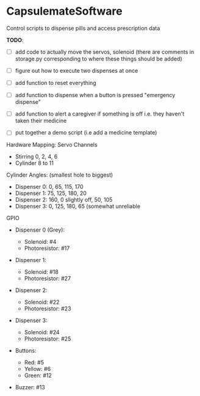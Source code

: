 # CapsulemateSoftware
Control scripts to dispense pills and access prescription data

**TODO**:
- [ ] add  code to actually move the servos, solenoid (there are comments in storage.py corresponding to where these things should be added) 
- [ ] figure out how to execute two dispenses at once 
- [ ] add function to reset everything
- [ ] add function to dispense when a button is pressed "emergency dispense"
- [ ] add function to alert a caregiver if something is off i.e. they haven't taken their medicine
- [ ] put together a demo script (i.e add a medicine template)


Hardware Mapping:
Servo Channels
* Stirring  0, 2, 4, 6
* Cylinder  8 to 11

Cylinder Angles: (smallest hole to biggest)
* Dispenser 0: 0, 65, 115, 170
* Dispenser 1: 75, 125, 180, 20
* Dispenser 2: 160, 0 slightly off, 50, 105
* Dispenser 3: 0, 125, 180, 65 (somewhat unreliable


GPIO
* Dispenser 0 (Grey):
    * Solenoid: #4
    * Photoresistor: #17
* Dispenser 1:
    * Solenoid: #18
    * Photoresistor: #27
* Dispenser 2:
    * Solenoid: #22
    * Photoresistor: #23
* Dispenser 3:
    * Solenoid: #24
    * Photoresistor: #25


* Buttons:
    * Red: #5
    * Yellow: #6
    * Green: #12


* Buzzer: #13

